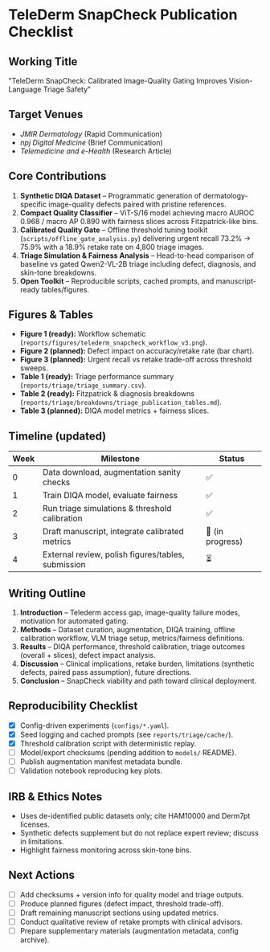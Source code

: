 ﻿# TeleDerm SnapCheck Publication Checklist

## Working Title
"TeleDerm SnapCheck: Calibrated Image-Quality Gating Improves Vision-Language Triage Safety"

## Target Venues
- *JMIR Dermatology* (Rapid Communication)
- *npj Digital Medicine* (Brief Communication)
- *Telemedicine and e-Health* (Research Article)

## Core Contributions
1. **Synthetic DIQA Dataset** – Programmatic generation of dermatology-specific image-quality defects paired with pristine references.
2. **Compact Quality Classifier** – ViT-S/16 model achieving macro AUROC 0.968 / macro AP 0.890 with fairness slices across Fitzpatrick-like bins.
3. **Calibrated Quality Gate** – Offline threshold tuning toolkit (`scripts/offline_gate_analysis.py`) delivering urgent recall 73.2% -> 75.9% with a 18.9% retake rate on 4,800 triage images.
4. **Triage Simulation & Fairness Analysis** – Head-to-head comparison of baseline vs gated Qwen2-VL-2B triage including defect, diagnosis, and skin-tone breakdowns.
5. **Open Toolkit** – Reproducible scripts, cached prompts, and manuscript-ready tables/figures.

## Figures & Tables
- **Figure 1 (ready):** Workflow schematic (`reports/figures/telederm_snapcheck_workflow_v3.png`).
- **Figure 2 (planned):** Defect impact on accuracy/retake rate (bar chart).
- **Figure 3 (planned):** Urgent recall vs retake trade-off across threshold sweeps.
- **Table 1 (ready):** Triage performance summary (`reports/triage/triage_summary.csv`).
- **Table 2 (ready):** Fitzpatrick & diagnosis breakdowns (`reports/triage/breakdowns/triage_publication_tables.md`).
- **Table 3 (planned):** DIQA model metrics + fairness slices.

## Timeline (updated)
| Week | Milestone | Status |
|------|-----------|--------|
| 0 | Data download, augmentation sanity checks | ✅ |
| 1 | Train DIQA model, evaluate fairness | ✅ |
| 2 | Run triage simulations & threshold calibration | ✅ |
| 3 | Draft manuscript, integrate calibrated metrics | 🔄 (in progress) |
| 4 | External review, polish figures/tables, submission | ⏳ |

## Writing Outline
1. **Introduction** – Telederm access gap, image-quality failure modes, motivation for automated gating.
2. **Methods** – Dataset curation, augmentation, DIQA training, offline calibration workflow, VLM triage setup, metrics/fairness definitions.
3. **Results** – DIQA performance, threshold calibration, triage outcomes (overall + slices), defect impact analysis.
4. **Discussion** – Clinical implications, retake burden, limitations (synthetic defects, paired pass assumption), future directions.
5. **Conclusion** – SnapCheck viability and path toward clinical deployment.

## Reproducibility Checklist
- [x] Config-driven experiments (`configs/*.yaml`).
- [x] Seed logging and cached prompts (see `reports/triage/cache/`).
- [x] Threshold calibration script with deterministic replay.
- [ ] Model/export checksums (pending addition to `models/` README).
- [ ] Publish augmentation manifest metadata bundle.
- [ ] Validation notebook reproducing key plots.

## IRB & Ethics Notes
- Uses de-identified public datasets only; cite HAM10000 and Derm7pt licenses.
- Synthetic defects supplement but do not replace expert review; discuss in limitations.
- Highlight fairness monitoring across skin-tone bins.

## Next Actions
- [ ] Add checksums + version info for quality model and triage outputs.
- [ ] Produce planned figures (defect impact, threshold trade-off).
- [ ] Draft remaining manuscript sections using updated metrics.
- [ ] Conduct qualitative review of retake prompts with clinical advisors.
- [ ] Prepare supplementary materials (augmentation metadata, config archive).
